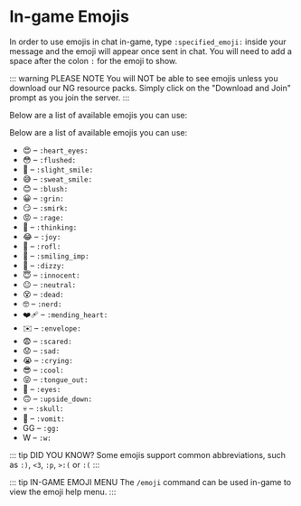 # In-game Emojis

In order to use emojis in chat in-game, type `:specified_emoji:` inside your message and the emoji will appear once sent in chat. You will need to add a space after the colon `:` for the emoji to show.

::: warning PLEASE NOTE
You will NOT be able to see emojis unless you download our NG resource packs. Simply click on the "Download and Join" prompt as you join the server.
:::

Below are a list of available emojis you can use:

Below are a list of available emojis you can use:

* 😍 – `:heart_eyes:`
* 😳 – `:flushed:`
* 🙂 – `:slight_smile:`
* 😅 – `:sweat_smile:`
* 😊 – `:blush:`
* 😀 – `:grin:`
* 😏 – `:smirk:`
* 😡 – `:rage:`
* 🤔 – `:thinking:`
* 😂 – `:joy:`
* 🤣 – `:rofl:`
* 👿 – `:smiling_imp:`
* 🥴 – `:dizzy:`
* 😇 – `:innocent:`
* 😐 – `:neutral:`
* 😵 – `:dead:`
* 🤓 – `:nerd:`
* ❤️‍🩹 – `:mending_heart:`
* ✉️ – `:envelope:`
* 😨 – `:scared:`
* 😟 – `:sad:`
* 😭 – `:crying:`
* 😎 – `:cool:`
* 😝 – `:tongue_out:`
* 👀 – `:eyes:`
* 🙃 – `:upside_down:`
* 💀 – `:skull:`
* 🤮 – `:vomit:`
* GG – `:gg:`
* W – `:w:`

::: tip DID YOU KNOW?
Some emojis support common abbreviations, such as `:)`, `<3`, `:p`, `>:(` or `:(`
:::

::: tip IN-GAME EMOJI MENU
The `/emoji` command can be used in-game to view the emoji help menu.
:::
